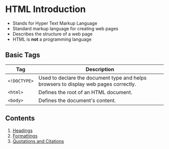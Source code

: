 # HTML Introduction
- Stands for Hyper Text Markup Language
- Standard markup language for creating web pages
- Describes the structure of a web page
- HTML is **not** a programming language

## Basic Tags
| Tag | Description |
| --- | --- |
| `<!DOCTYPE>` | Used to declare the document type and helps browsers to display web pages correctly. |
| `<html>` | Defines the root of an HTML document. |
| `<body>` | Defines the document's content. |

## Contents
1. [Headings](./02-html-headings.md)
3. [Formattings](./04-html-formatting.md)
4. [Quotations and Citations](05-html-quotations.md)
